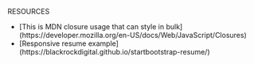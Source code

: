 RESOURCES 
<ul>
<li>
[This is MDN closure usage that can style in bulk](https://developer.mozilla.org/en-US/docs/Web/JavaScript/Closures)
</li>
<li>
[Responsive resume example](https://blackrockdigital.github.io/startbootstrap-resume/)
</li>
</ul>
